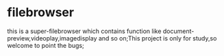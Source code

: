 # filebrowser
this is a super-filebrowser which contains function like document-preview,videoplay,imagedisplay  and so on;This project is only for study,so welcome to point the bugs;
